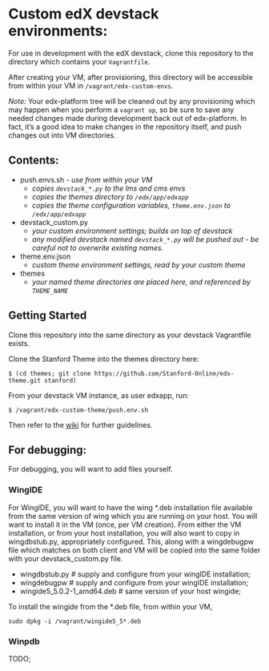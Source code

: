 # Custom edX devstack environments:

For use in development with the edX devstack, clone this repository to the directory
which contains your `Vagrantfile`.

After creating your VM, after provisioning, this directory will be accessible
from within your VM in `/vagrant/edx-custom-envs`.

*Note:*  Your edx-platform tree will be cleaned out by any provisioning which may happen when
you perform a `vagrant up`, so be sure to save any needed changes made during
development back out of edx-platform.
In fact, it’s a good idea to make changes in the repository itself, and push changes out into VM directories.


## Contents:

- push.envs.sh - *use from within your VM*
  - *copies ```devstack_*.py``` to the lms and cms envs*
  - *copies the themes directory to `/edx/app/edxapp`*
  - *copies the theme configuration variables, `theme.env.json` to `/edx/app/edxapp`*
- devstack_custom.py
  - *your custom environment settings; builds on top of devstack*
  - *any modified devstack named ```devstack_*.py``` will be pushed out - be careful not to overwrite existing names.*
- theme.env.json
  - *custom theme environment settings, read by your custom theme*
- themes
  - *your named theme directories are placed here, and referenced by `THEME_NAME`*

  
## Getting Started

Clone this repository into the same directory as your devstack Vagrantfile exists.

Clone the Stanford Theme into the themes directory here:
```
$ (cd themes; git clone https://github.com/Stanford-Online/edx-theme.git stanford)
```

From your devstack VM instance, as user edxapp, run:
```
$ /vagrant/edx-custom-theme/push.env.sh
```

Then refer to the [wiki]() for further guidelines.



## For debugging:

For debugging, you will want to add files yourself.

### WingIDE
For WingIDE, you will want to have the wing *.deb installation
file available from the same version of wing which you are running on your host.
You will want to install it in the VM (once, per VM creation).
From either the VM installation, or from your host installation, you will also
want to copy in wingdbstub.py, appropriately configured.
This, along with a wingdebugpw file which matches on both
client and VM will be copied into the same folder with your devstack_custom.py
file.

- wingdbstub.py  # supply and configure from your wingIDE installation;
- wingdebugpw    # supply and configure from your wingIDE installation;  
- wingide5_5.0.2-1_amd64.deb  # same version of your host wingide;

To install the wingide from the *.deb file, from within your VM,
```
sudo dpkg -i /vagrant/wingide5_5*.deb
```


### Winpdb

TODO;

